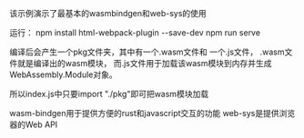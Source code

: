 该示例演示了最基本的wasmbindgen和web-sys的使用

运行：
npm install html-webpack-plugin --save-dev
npm run serve

编译后会产生一个pkg文件夹，其中有一个.wasm文件和
一个.js文件， .wasm文件就是编译出的wasm模块，
而.js文件用于加载该wasm模块到内存并生成WebAssembly.Module对象。

所以index.js中只要import "./pkg"即可把wasm模块加载


wasm-bindgen用于提供方便的rust和javascript交互的功能
web-sys是提供浏览器的Web API